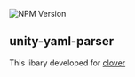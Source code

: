 ![NPM Version](https://img.shields.io/npm/v/unity-yaml-parser)

## unity-yaml-parser
This libary developed for [clover](https://github.com/novemberi/clover)